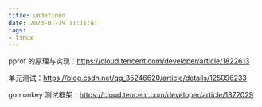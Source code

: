 ```yaml
---
title: undefined
date: 2023-01-19 11:11:41
tags:
- linux
---
```


pprof 的原理与实现：https://cloud.tencent.com/developer/article/1822613

单元测试：https://blog.csdn.net/qq_35246620/article/details/125096233

gomonkey 测试框架：https://cloud.tencent.com/developer/article/1872029

